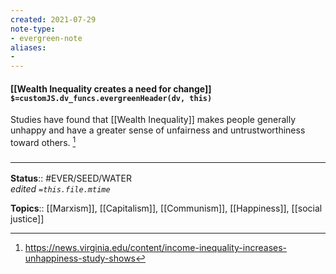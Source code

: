 ```yaml
---
created: 2021-07-29
note-type: 
- evergreen-note
aliases:
- 
---
```


#### [[Wealth Inequality creates a need for change]] `$=customJS.dv_funcs.evergreenHeader(dv, this)`

Studies have found that [[Wealth Inequality]] makes people generally unhappy and have a greater sense of unfairness and untrustworthiness toward others. [^1] 



### <hr class="footnote"/>

**Status**:: #EVER/SEED/WATER  
*edited `=this.file.mtime`*

**Topics**:: [[Marxism]], [[Capitalism]], [[Communism]], [[Happiness]], [[social justice]]
	
	
[^1]: https://news.virginia.edu/content/income-inequality-increases-unhappiness-study-shows